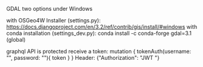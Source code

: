 GDAL
two options under Windows

with OSGeo4W Installer (settings.py):
https://docs.djangoproject.com/en/3.2/ref/contrib/gis/install/#windows
with conda installation (settings_dev.py):
conda install -c conda-forge gdal=3.1 (global)

graphql API is protected
receive a token:
mutation {
  tokenAuth(username: "<username>", password: "<password>"){
    token
  }
}
Header:
{"Authorization": "JWT <received token>"}